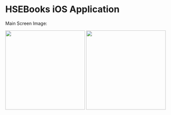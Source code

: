 #  HSEBooks iOS Application
Main Screen Image:

<img src="https://git.infostrategic.com/hsebooks/ios-application/-/raw/main/Assets/Images/MainScreen1.png?inline=false" width="250" />
<img src="https://git.infostrategic.com/hsebooks/ios-application/-/raw/main/Assets/Images/MainScreen2.png?inline=false" width="250" />
